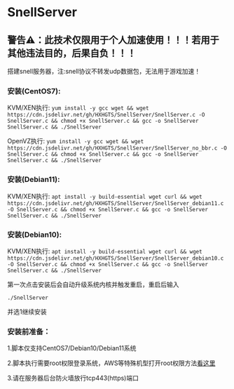 # SnellServer

## 警告⚠：此技术仅限用于个人加速使用！！！若用于其他违法目的，后果自负！！！

搭建snell服务器，注:snell协议不转发udp数据包，无法用于游戏加速！

### 安装(CentOS7):

KVM/XEN执行:
`yum install -y gcc wget && wget https://cdn.jsdelivr.net/gh/HXHGTS/SnellServer/SnellServer.c -O SnellServer.c && chmod +x SnellServer.c && gcc -o SnellServer SnellServer.c && ./SnellServer`

OpenVZ执行:
`yum install -y gcc wget && wget https://cdn.jsdelivr.net/gh/HXHGTS/SnellServer/SnellServer_no_bbr.c -O SnellServer.c && chmod +x SnellServer.c && gcc -o SnellServer SnellServer.c && ./SnellServer`

### 安装(Debian11):

KVM/XEN执行:
`apt install -y build-essential wget curl && wget https://cdn.jsdelivr.net/gh/HXHGTS/SnellServer/SnellServer_debian11.c -O SnellServer.c && chmod +x SnellServer.c && gcc -o SnellServer SnellServer.c && ./SnellServer`

### 安装(Debian10):

KVM/XEN执行:
`apt install -y build-essential wget curl && wget https://cdn.jsdelivr.net/gh/HXHGTS/SnellServer/SnellServer_debian10.c -O SnellServer.c && chmod +x SnellServer.c && gcc -o SnellServer SnellServer.c && ./SnellServer`

第一次点击安装后会自动升级系统内核并触发重启，重启后输入

`./SnellServer`

并选1继续安装

### 安装前准备：

1.脚本仅支持CentOS7/Debian10/Debian11系统

2.脚本执行需要root权限登录系统，AWS等特殊机型打开root权限方法[看这里](https://hxhgts.ml/AWSECSRoot/)

3.请在服务器后台防火墙放行tcp443(https)端口
